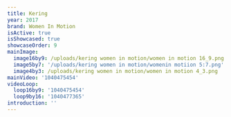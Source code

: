 ```yaml
---
title: Kering
year: 2017
brand: Women In Motion
isActive: true
isShowcased: true
showcaseOrder: 9
mainImage:
  image16by9: /uploads/kering women in motion/women in motion 16_9.png
  image5by7: '/uploads/kering women in motion/womenin motiion 5:7.png'
  image4by3: /uploads/kering women in motion/women in motion 4_3.png
mainVideo: '1040475454'
videoLoop:
  loop16by9: '1040475454'
  loop9by16: '1040477365'
introduction: ''
---
```


